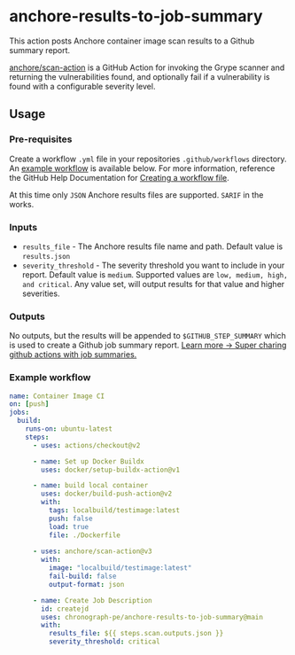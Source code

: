 # anchore-results-to-job-summary

This action posts Anchore container image scan results to a Github summary report. 

[anchore/scan-action](https://github.com/anchore/scan-action) is  a GitHub Action for invoking the Grype scanner and returning the vulnerabilities found, and optionally fail if a vulnerability is found with a configurable severity level.

## Usage

### Pre-requisites
Create a workflow `.yml` file in your repositories `.github/workflows` directory. An [example workflow](#example-workflow) is available below. For more information, reference the GitHub Help Documentation for [Creating a workflow file](https://help.github.com/en/articles/configuring-a-workflow#creating-a-workflow-file).

At this time only `JSON` Anchore results files are supported. `SARIF` in the works. 


### Inputs

* `results_file` -  The Anchore results file name and path. Default value is `results.json`
* `severity_threshold` - The severity threshold you want to include in your report. Default value is `medium`. Supported values are `low, medium, high, and critical`. Any value set, will output results for that value and higher severities. 

### Outputs

No outputs, but the results will be appended to `$GITHUB_STEP_SUMMARY` which is used to create a Github job summary report. [Learn more -> Super charing github actions with job summaries.](https://github.blog/2022-05-09-supercharging-github-actions-with-job-summaries/)

### Example workflow

```yaml
name: Container Image CI
on: [push]
jobs:
  build:
    runs-on: ubuntu-latest
    steps:
      - uses: actions/checkout@v2

      - name: Set up Docker Buildx
        uses: docker/setup-buildx-action@v1

      - name: build local container
        uses: docker/build-push-action@v2
        with:
          tags: localbuild/testimage:latest
          push: false
          load: true
          file: ./Dockerfile
      
      - uses: anchore/scan-action@v3
        with:
          image: "localbuild/testimage:latest"
          fail-build: false
          output-format: json

      - name: Create Job Description
        id: createjd
        uses: chronograph-pe/anchore-results-to-job-summary@main
        with:
          results_file: ${{ steps.scan.outputs.json }}
          severity_threshold: critical

```

